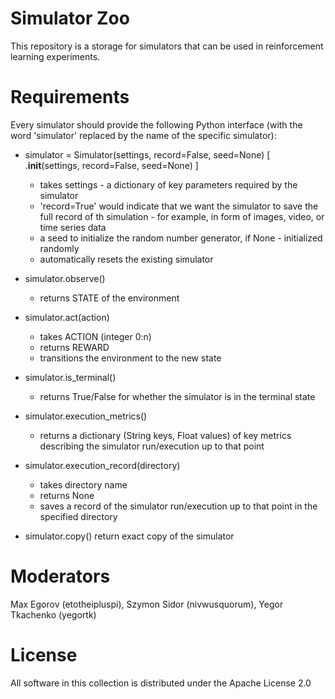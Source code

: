 # Simulator Zoo

This repository is a storage for simulators that can be used in reinforcement learning experiments.

# Requirements

Every simulator should provide the following Python interface (with the word 'simulator' replaced by the name of the specific simulator):

+ simulator = Simulator(settings, record=False, seed=None) [ .__init__(settings, record=False, seed=None) ]
	+ takes settings - a dictionary of key parameters required by the simulator
	+ 'record=True' would indicate that we want the simulator to save the full record of th simulation - for example, in form of images, video, or time series data
	+  a seed to initialize the random number generator, if None - initialized randomly
	+ automatically resets the existing simulator

+ simulator.observe() 
	+ returns STATE of the environment

+ simulator.act(action)
	+ takes ACTION (integer 0:n)
	+ returns REWARD
	+ transitions the environment to the new state

+ simulator.is_terminal()
	+ returns True/False for whether the simulator is in the terminal state

+ simulator.execution_metrics()
	+ returns a dictionary (String keys, Float values) of key metrics describing the simulator run/execution up to that point

+ simulator.execution_record(directory)
	+ takes directory name
	+ returns None
	+ saves a record of the simulator run/execution up to that point in the specified directory

+ simulator.copy()
	return exact copy of the simulator

# Moderators

Max Egorov (etotheipluspi), Szymon Sidor (nivwusquorum), Yegor Tkachenko (yegortk)

# License

All software in this collection is distributed under the Apache License 2.0
